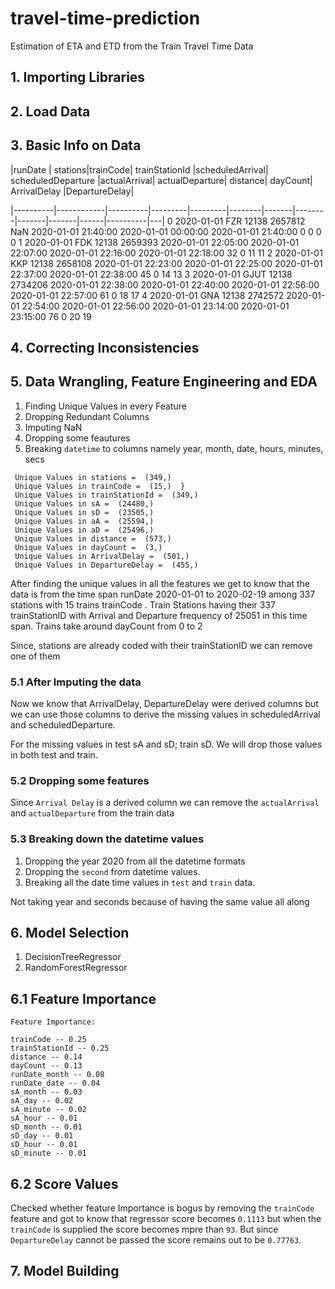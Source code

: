 # travel-time-prediction
Estimation of ETA and ETD from the Train Travel Time Data

## 1. Importing Libraries

## 2. Load Data 

## 3. Basic Info on Data

|runDate |	stations|trainCode|	trainStationId	|scheduledArrival|	scheduledDeparture	|actualArrival|	actualDeparture|	distance|	dayCount|	ArrivalDelay	|DepartureDelay|

|----------|------------|----------|---------|---------|--------|-------|--------|-------|-------|------|----------|---|
0	2020-01-01	FZR	12138	2657812	NaN	2020-01-01 21:40:00	2020-01-01 00:00:00	2020-01-01 21:40:00	0	0	0	0
1	2020-01-01	FDK	12138	2659393	2020-01-01 22:05:00	2020-01-01 22:07:00	2020-01-01 22:16:00	2020-01-01 22:18:00	32	0	11	11
2	2020-01-01	KKP	12138	2658108	2020-01-01 22:23:00	2020-01-01 22:25:00	2020-01-01 22:37:00	2020-01-01 22:38:00	45	0	14	13
3	2020-01-01	GJUT	12138	2734206	2020-01-01 22:38:00	2020-01-01 22:40:00	2020-01-01 22:56:00	2020-01-01 22:57:00	61	0	18	17
4	2020-01-01	GNA	12138	2742572	2020-01-01 22:54:00	2020-01-01 22:56:00	2020-01-01 23:14:00	2020-01-01 23:15:00	76	0	20	19
## 4. Correcting Inconsistencies 

## 5. Data Wrangling, Feature Engineering and EDA

1. Finding Unique Values in every Feature
2. Dropping Redundant Columns
3. Imputing NaN
4. Dropping some feautures
5. Breaking `datetime` to columns namely year, month, date, hours, minutes, secs


``` Unique Values in runDate =  (50,)  
 Unique Values in stations =  (349,)  
 Unique Values in trainCode =  (15,)  }
 Unique Values in trainStationId =  (349,)  
 Unique Values in sA =  (24480,)  
 Unique Values in sD =  (23505,)  
 Unique Values in aA =  (25594,)  
 Unique Values in aD =  (25496,)  
 Unique Values in distance =  (573,)  
 Unique Values in dayCount =  (3,)  
 Unique Values in ArrivalDelay =  (501,)  
 Unique Values in DepartureDelay =  (455,) 

```


After finding the unique values in all the features we get to know that the data is from the time span runDate 2020-01-01 to 2020-02-19 among 337 stations with 15 trains trainCode . Train Stations having their 337 trainStationID with Arrival and Departure frequency of 25051 in this time span. Trains take around dayCount from 0 to 2

Since, stations are already coded with their trainStationID we can remove one of them

### 5.1 After Imputing the data
Now we know that ArrivalDelay, DepartureDelay were derived columns but we can use those columns to derive the missing values in scheduledArrival and scheduledDeparture.

For the missing values in test sA and sD; train sD. We will drop those values in both test and train.

### 5.2  Dropping some features

Since `Arrival Delay` is a derived column we can remove the `actualArrival` and `actualDeparture` from the train data

### 5.3 Breaking down the datetime values

1. Dropping the year 2020 from all the datetime formats
2. Dropping the `second` from datetime values. 
3. Breaking all the date time values in `test` and `train` data.

Not taking year and seconds because of having the same value all along

## 6. Model Selection

1. DecisionTreeRegressor
2. RandomForestRegressor


## 6.1 Feature Importance

```
Feature Importance:

trainCode -- 0.25
trainStationId -- 0.25
distance -- 0.14
dayCount -- 0.13
runDate_month -- 0.08
runDate_date -- 0.04
sA_month -- 0.03
sA_day -- 0.02
sA_minute -- 0.02
sA_hour -- 0.01
sD_month -- 0.01
sD_day -- 0.01
sD_hour -- 0.01
sD_minute -- 0.01
```

## 6.2 Score Values
Checked whether feature Importance is bogus by removing the `trainCode` feature and got to know that regressor score becomes `0.1113` but when the `trainCode` is supplied the score becomes mpre than `93`. But since `DepartureDelay` cannot be passed the score remains out to be `0.77763`.

## 7. Model Building
